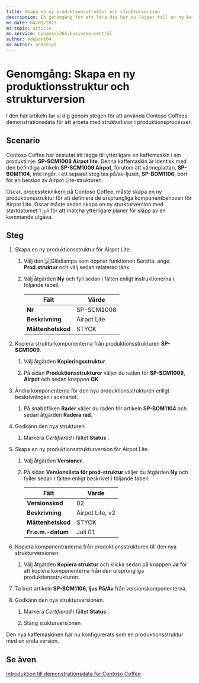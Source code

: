 ```yaml
---
title: Skapa en ny produktionsstruktur och strukturversion
description: En genomgång för att lära dig hur du lägger till en ny kaffemaskin i Contoso Coffees produktlinje i Business Central.
ms.date: 04/01/2022
ms.topic: article
ms.service: dynamics365-business-central
author: edupont04
ms.author: andreipa
---
```

# <a name="walkthrough-create-a-new-production-bom-and-bom-version" />Genomgång: Skapa en ny produktionsstruktur och strukturversion

I den här artikeln tar vi dig genom stegen för att använda Contoso Coffees demonstrationsdata för att arbeta med strukturlistor i produktionsprocesser.  

## <a name="scenario" />Scenario

Contoso Coffee har beslutat att lägga till ytterligare en kaffemaskin i sin produktlinje: **SP-SCM1008 Airpot lite**. Denna kaffemaskin är identisk med den befintliga artikeln **SP-SCM1009 Airpot**, förutom att värmeplattan, **SP-BOM1104**, inte ingår. I ett separat steg tas på/av-ljuset, **SP-BOM1106**, bort för en bersion av Airpot Lite-strukturen.

Oscar, processteknikern på Contoso Coffee, måste skapa en ny produktionsstruktur för att definiera de ursprungliga komponentbehoven för Airpot Lite. Oscar måste sedan skapa en ny sturkturversion med startdatumet 1 juli för att matcha ytterligare planer för släpp av en kommande utgåva.

## <a name="steps" />Steg

1. Skapa en ny produktionsstruktur för Airpot Lite.

    1. Välj den ![Glödlampa som öppnar funktionen Berätta.](../../media/ui-search/search_small.png "Berätta för mig vad du vill göra") ange **Prod.struktur** och välj sedan relaterad länk.  

    2. Välj åtgärden **Ny** och fyll sedan i fälten enligt instruktionerna i följande tabell.  

        |Fält  |Värde  |
        |---------|---------|
        |**Nr** |SP-SCM1008|
        |**Beskrivning** |Airpot Lite|
        |**Måttenhetskod**|STYCK  |

2. Kopiera strukturkomponenterna från produktionsstrukturen **SP-SCM1009**.

    1. Välj åtgärden **Kopieringsstruktur**.

    2. På sidan **Produktionsstrukturer** väljer du raden för **SP-SCM1009, Airpot** och sedan knappen **OK**.

3. Ändra komponenterna för den nya produktionsstrukturen enligt beskrivningen i scenariot.

    1. På snabbfliken **Rader** väljer du raden för artikeln **SP-BOM1104** och sedan åtgärden **Radera rad**.  

4. Godkänn den nya strukturen.  

    1. Markera *Certifierad* i fältet **Status** .  

5. Skapa en ny produktionsstrukturversion för Airpot Lite.

    1. Välj åtgärden **Versioner**.

    2. På sidan **Versionslista för prod-struktur** väljer du åtgärden **Ny** och fyller sedan i fälten enligt beskrivet i följande tabell.  

        |Fält  |Värde  |
        |---------|---------|
        |**Versionskod** |02|
        |**Beskrivning** |Airpot Lite, v2|
        |**Måttenhetskod**|STYCK  |  
        |**Fr.o.m.-datum**|Juli 01  |  

6. Kopiera komponentraderna från produktionsstrukturen till den nya strukturversionen.

    1. Välj åtgärden **Kopiera struktur** och klicka sedan på knappen **Ja** för att kopiera komponenterna från den ursprungliga produktionsstrukturen.

7. Ta bort artikeln **SP-BOM1106, ljus På/Av** från versionskomponenterna.

8. Godkänn den nya strukturversionen.

    1. Markera *Certifierad* i fältet **Status** .  

    2. Stäng stukturversionen

Den nya kaffemaskinen har nu konfigurerats som en produktionsstruktur med en enda version.  

## <a name="see-also" />Se även

[Introduktion till demonstrationsdata för Contoso Coffee](../contoso-coffee-intro.md)  
